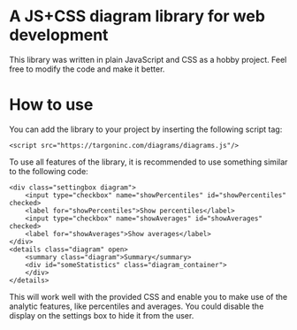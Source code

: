 # A JS+CSS diagram library for web development
This library was written in plain JavaScript and CSS as a hobby project. Feel free to modify the code and make it better.

# How to use
You can add the library to your project by inserting the following script tag:

```
<script src="https://targoninc.com/diagrams/diagrams.js"/>
```

To use all features of the library, it is recommended to use something similar to the following code:

```
<div class="settingbox diagram">
    <input type="checkbox" name="showPercentiles" id="showPercentiles" checked>
    <label for="showPercentiles">Show percentiles</label>
    <input type="checkbox" name="showAverages" id="showAverages" checked>
    <label for="showAverages">Show averages</label>
</div>
<details class="diagram" open>
    <summary class="diagram">Summary</summary>
    <div id="someStatistics" class="diagram_container">
    </div>
</details>
```

This will work well with the provided CSS and enable you to make use of the analytic features, like percentiles and averages. You could disable the display on the settings box to hide it from the user. 
